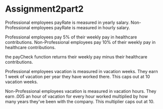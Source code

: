 # Assignment2part2

Professional employees payRate is measured in yearly salary. 
Non-Professional employees payRate is measured in hourly salary.

Professional employees pay 5% of their weekly pay in healthcare contributions.
Non-Professional employees pay 10% of their weekly pay in healthcare contributions.

the payCheck function returns their weekly pay minus their healthcare contributions.

Professional employees vacation is measured in vacation weeks. They earn 1 week of vacation per year they have worked there. This caps out at 10 vacation weeks.

Non-Professional employees vacation is measured in vacation hours. They earn .005 an hour of vacation for every hour worked multiplied by how many years they've been with the company. This multiplier caps out at 10.
